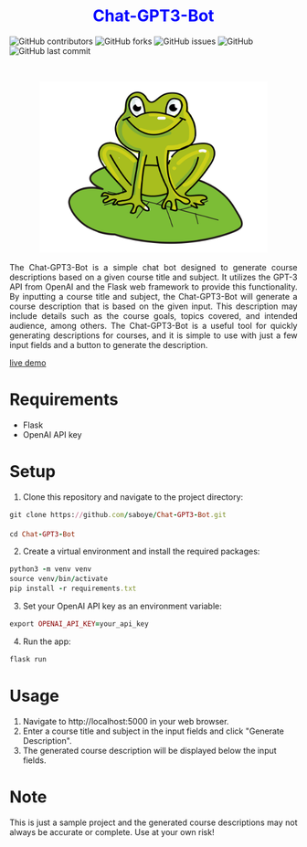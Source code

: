 

### <h1 align="center" style="color:blue;" id="heading">Chat-GPT3-Bot</h1>


![GitHub contributors](https://img.shields.io/github/contributors/saboye/Chat-GPT3-Bot?color=blue&logo=github&style=for-the-badge)
![GitHub forks](https://img.shields.io/github/forks/saboye/Chat-GPT3-Bot?logo=github&style=for-the-badge)
![GitHub issues](https://img.shields.io/github/issues-raw/saboye/Chat-GPT3-Bot?style=for-the-badge)
![GitHub](https://img.shields.io/github/license/saboye/Chat-GPT3-Bot?label=license&style=for-the-badge)
![GitHub last commit](https://img.shields.io/github/last-commit/saboye/Chat-GPT3-Bot?style=for-the-badge)


<!-- PROJECT LOGO -->
<br />
<p align="center">
  <a>
    <img src="/static/frog.png" alt="Logo" width="400" height="300">
  </a>

  

  <p align="justify">The Chat-GPT3-Bot is a simple chat bot designed to generate course descriptions based on a given course title and subject. It utilizes the GPT-3 API from OpenAI and the Flask web framework to provide this functionality. By inputting a course title and subject, the Chat-GPT3-Bot will generate a course description that is based on the given input. This description may include details such as the course goals, topics covered, and intended audience, among others. The Chat-GPT3-Bot is a useful tool for quickly generating descriptions for courses, and it is simple to use with just a few input fields and a button to generate the description. </p>
  
  [live demo](https://samuelaboye.pythonanywhere.com/)
  
  # Requirements
  - Flask
  - OpenAI API key
  
  # Setup
  1. Clone this repository and navigate to the project directory:
  
  ```ruby
  git clone https://github.com/saboye/Chat-GPT3-Bot.git
  
  cd Chat-GPT3-Bot
  ```
  
  
  2. Create a virtual environment and install the required packages:
  
  ```ruby
  python3 -m venv venv
  source venv/bin/activate
  pip install -r requirements.txt
  
  ```
  
  3. Set your OpenAI API key as an environment variable:
  
  
  ```ruby
  export OPENAI_API_KEY=your_api_key
  ```
  
  4. Run the app:
  
  ```ruby
  flask run
  ```
  
  # Usage
  
  1. Navigate to http://localhost:5000 in your web browser.
  2. Enter a course title and subject in the input fields and click "Generate Description".
  3. The generated course description will be displayed below the input fields.

# Note
<p align="justify"> This is just a sample project and the generated course descriptions may not always be accurate or complete. Use at your own risk! </p>
 


